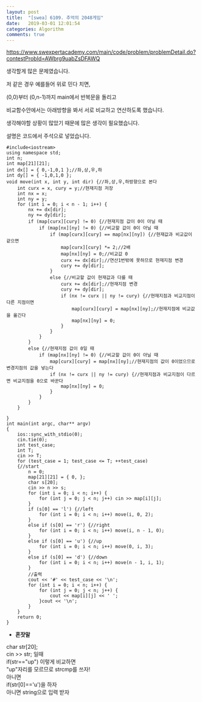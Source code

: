 ```yaml
---
layout: post
title:  "[swea] 6109. 추억의 2048게임"
date:   2019-03-01 12:01:54
categories: Algorithm
comments: true
---
```


https://www.swexpertacademy.com/main/code/problem/problemDetail.do?contestProbId=AWbrg9uabZsDFAWQ  

생각할게 많은 문제였습니다.  

저 같은 경우 예를들어 위로 민다 치면,  

(0,0)부터 (0,n-1)까지 main에서 반복문을 돌리고  

비교함수안에서는 아래방향을 봐서 서로 비교하고 연산하도록 했습니다.  

생각해야할 상황이 많았기 때문에 많은 생각이 필요했습니다.  

설명은 코드에서 주석으로 넣었습니다.  

~~~
#include<iostream>
using namespace std;
int n;
int map[21][21];
int dx[] = { 0,-1,0,1 };//좌,상,우,하
int dy[] = { -1,0,1,0 };
void move(int x, int y, int dir) {//좌,상,우,하방향으로 본다
    int curx = x, cury = y;//현재지점 저장
    int nx = x;
    int ny = y;
    for (int i = 0; i < n - 1; i++) {
        nx += dx[dir];
        ny += dy[dir];
        if (map[curx][cury] != 0) {//현재지점 값이 0이 아닐 때
            if (map[nx][ny] != 0) {//비교할 값이 0이 아닐 때
                if (map[curx][cury] == map[nx][ny]) {//현재값과 비교값이 같으면
                    map[curx][cury] *= 2;//2배
                    map[nx][ny] = 0;//비교값 0
                    curx += dx[dir];//연산1번밖에 못하므로 현재지점 변경
                    cury += dy[dir];
                }
                else {//비교할 값이 현재값과 다를 때
                    curx += dx[dir];//현재지점 변경
                    cury += dy[dir];
                    if (nx != curx || ny != cury) {//현재지점과 비교지점이 다른 지점이면
                        map[curx][cury] = map[nx][ny];//현재지점에 비교값을 옮긴다
                        map[nx][ny] = 0;
                    }
                }
            }
        }
        else {//현재지점 값이 0일 때
            if (map[nx][ny] != 0) {//비교할 값이 0이 아닐 때
                map[curx][cury] = map[nx][ny];//현재지점의 값이 0이었으므로 변경지점의 값을 넣는다
                if (nx != curx || ny != cury) {//현재지점과 비교지점이 다르면 비교지점을 0으로 바꾼다
                    map[nx][ny] = 0;
                }
            }
        }
    }

}
int main(int argc, char** argv)
{
    ios::sync_with_stdio(0);
    cin.tie(0);
    int test_case;
    int T;
    cin >> T;
    for (test_case = 1; test_case <= T; ++test_case)
    {//start
        n = 0;
        map[21][21] = { 0, };
        char s[20];
        cin >> n >> s;
        for (int i = 0; i < n; i++) {
            for (int j = 0; j < n; j++) cin >> map[i][j];
        }
        if (s[0] == 'l') {//left
            for (int i = 0; i < n; i++) move(i, 0, 2);
        }
        else if (s[0] == 'r') {//right
            for (int i = 0; i < n; i++) move(i, n - 1, 0);
        }
        else if (s[0] == 'u') {//up
            for (int i = 0; i < n; i++) move(0, i, 3);
        }
        else if (s[0] == 'd') {//down
            for (int i = 0; i < n; i++) move(n - 1, i, 1);
        }
        //출력
        cout << '#' << test_case << '\n';
        for (int i = 0; i < n; i++) {
            for (int j = 0; j < n; j++) {
                cout << map[i][j] << ' ';
            }cout << '\n';
        }
    }
    return 0;
}
~~~




- **혼잣말**

char str[20];  
cin >> str; 일때  
if(str=="up") 이렇게 비교하면  
"up"자리를 모르므로 strcmp를 쓰자!  
아니면  
if(str[0]=='u')을 하자  
아니면 string으로 입력 받자  
